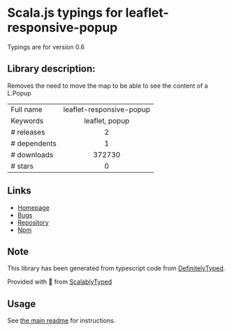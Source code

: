 
# Scala.js typings for leaflet-responsive-popup

Typings are for version 0.6

## Library description:
Removes the need to move the map to be able to see the content of a L.Popup

|                    |                 |
| ------------------ | :-------------: |
| Full name          | leaflet-responsive-popup |
| Keywords           | leaflet, popup |
| # releases         | 2 |
| # dependents       | 1 |
| # downloads        | 372730 |
| # stars            | 0 |

## Links
- [Homepage](https://github.com/yafred/leaflet-responsive-popup#readme)
- [Bugs](https://github.com/yafred/leaflet-responsive-popup/issues)
- [Repository](https://github.com/yafred/leaflet-responsive-popup)
- [Npm](https://www.npmjs.com/package/leaflet-responsive-popup)
    


## Note
This library has been generated from typescript code from [DefinitelyTyped](https://definitelytyped.org).

Provided with :purple_heart: from [ScalablyTyped](https://github.com/oyvindberg/ScalablyTyped)

## Usage
See [the main readme](../../readme.md) for instructions.


